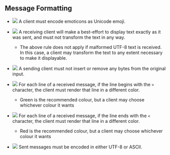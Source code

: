 Message Formatting
------------------

- ![](/badge/req.png) A client must encode emoticons as Unicode emoji.

- ![](/badge/req.png) A receiving client will make a best-effort to display
  text exactly as it was sent, and must not transform the text in any way.
    - The above rule does not apply if malformed UTF-8 text is received. In
      this case, a client may transform the text to any extent necessary to
      make it displayable.

- ![](/badge/req.png) A sending client must not insert or remove any bytes from
  the original input.

- ![](/badge/req.png) For each line of a received message, if the line begins
  with the `>` character, the client must render that line in a different
  color.
    - Green is the recommended colour, but a client may choose whichever colour
    it wants

- ![](/badge/rec.png) For each line of a received message, if the line ends
  with the `<` character, the client must render that line in a different
  color.
    - Red is the recommended colour, but a client may choose whichever colour
    it wants

- ![](/badge/req.png) Sent messages must be encoded in either UTF-8 or ASCII.
